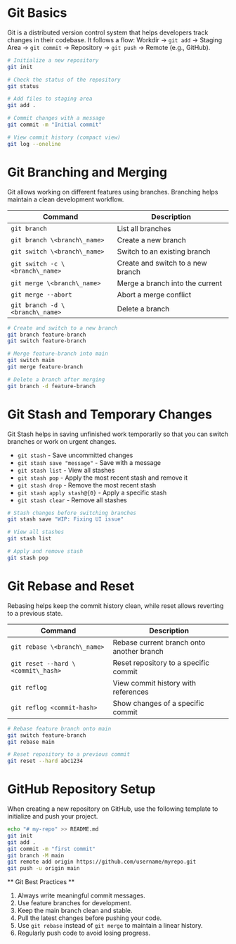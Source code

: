 # Git Basics

Git is a distributed version control system that helps developers track changes in their codebase. It follows a flow:
Workdir → `git add` → Staging Area → `git commit` → Repository → `git push` → Remote (e.g., GitHub).

```bash
# Initialize a new repository
git init

# Check the status of the repository
git status

# Add files to staging area
git add .

# Commit changes with a message
git commit -m "Initial commit"

# View commit history (compact view)
git log --oneline
```

# Git Branching and Merging

Git allows working on different features using branches. Branching helps maintain a clean development workflow.

| Command                                      | Description                       |
| -------------------------------------------- | --------------------------------- |
| `git branch`                    | List all branches                 |
| `git branch \<branch\_name>`    | Create a new branch               |
| `git switch \<branch\_name>`    | Switch to an existing branch      |
| `git switch -c \<branch\_name>` | Create and switch to a new branch |
| `git merge \<branch\_name>`     | Merge a branch into the current   |
| `git merge --abort`             | Abort a merge conflict            |
| `git branch -d \<branch\_name>` | Delete a branch                   |

```bash
# Create and switch to a new branch
git branch feature-branch
git switch feature-branch

# Merge feature-branch into main
git switch main
git merge feature-branch

# Delete a branch after merging
git branch -d feature-branch
```

# Git Stash and Temporary Changes

Git Stash helps in saving unfinished work temporarily so that you can switch branches or work on urgent changes.

* `git stash` - Save uncommitted changes
* `git stash save "message"` - Save with a message
* `git stash list` - View all stashes
* `git stash pop` - Apply the most recent stash and remove it
* `git stash drop` - Remove the most recent stash
* `git stash apply stash@{0}` - Apply a specific stash
* `git stash clear` - Remove all stashes

```bash
# Stash changes before switching branches
git stash save "WIP: Fixing UI issue"

# View all stashes
git stash list

# Apply and remove stash
git stash pop
```

# Git Rebase and Reset

Rebasing helps keep the commit history clean, while reset allows reverting to a previous state.

| Command                                         | Description                               |
| ----------------------------------------------- | ----------------------------------------- |
| `git rebase \<branch\_name>`       | Rebase current branch onto another branch |
| `git reset --hard \<commit\_hash>` | Reset repository to a specific commit     |
| `git reflog`                       | View commit history with references       |
| `git reflog <commit-hash>`         | Show changes of a specific commit         |

```bash
# Rebase feature branch onto main
git switch feature-branch
git rebase main

# Reset repository to a previous commit
git reset --hard abc1234
```

# GitHub Repository Setup

When creating a new repository on GitHub, use the following template to initialize and push your project.

```bash
echo "# my-repo" >> README.md
git init
git add .
git commit -m "first commit"
git branch -M main
git remote add origin https://github.com/username/myrepo.git
git push -u origin main
```

** Git Best Practices **

1. Always write meaningful commit messages.
2. Use feature branches for development.
3. Keep the main branch clean and stable.
4. Pull the latest changes before pushing your code.
5. Use `git rebase` instead of `git merge` to maintain a linear history.
6. Regularly push code to avoid losing progress.